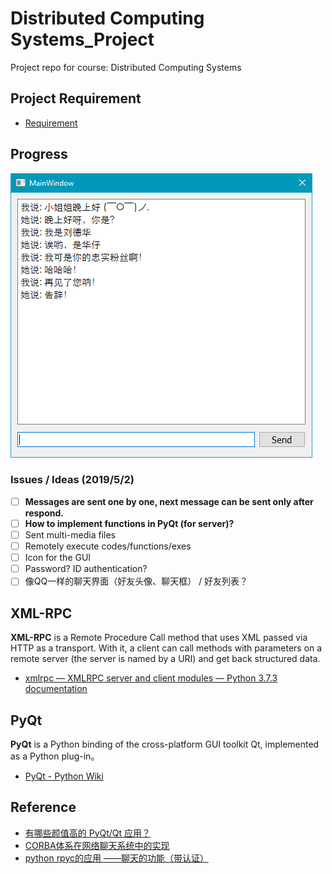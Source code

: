 # Distributed Computing Systems_Project

Project repo for course: Distributed Computing Systems

## Project Requirement
- [Requirement](./Requirement.md)

## Progress

![Current Version Screenshot](./Screenshot.png)

### Issues / Ideas (2019/5/2)

- [ ] **Messages are sent one by one, next message can be sent only after respond.**
- [ ] **How to implement functions in PyQt (for server)?**
- [ ] Sent multi-media files
- [ ] Remotely execute codes/functions/exes
- [ ] Icon for the GUI
- [ ] Password? ID authentication?
- [ ] 像QQ一样的聊天界面（好友头像、聊天框） / 好友列表？

## XML-RPC

**XML-RPC** is a Remote Procedure Call method that uses XML passed via HTTP as a transport. With it, a client can call methods with parameters on a remote server (the server is named by a URI) and get back structured data.

- [xmlrpc — XMLRPC server and client modules — Python 3.7.3 documentation](https://docs.python.org/3/library/xmlrpc.html)

## PyQt

**PyQt** is a Python binding of the cross-platform GUI toolkit Qt, implemented as a Python plug-in。

- [PyQt - Python Wiki](https://wiki.python.org/moin/PyQt)

## Reference

- [有哪些颜值高的 PyQt/Qt 应用？](https://www.zhihu.com/question/39607624)
- [CORBA体系在网络聊天系统中的实现](./References/CORBA体系在网络聊天系统中的实现_马晓敏.pdf)
- [python rpyc的应用 ——聊天的功能（带认证）](https://my.oschina.net/VASKS/blog/651539)
